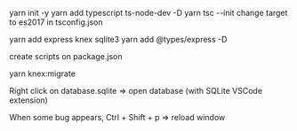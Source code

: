 yarn init -y
yarn add typescript ts-node-dev -D
yarn tsc --init
change target to es2017 in tsconfig.json

yarn add express knex sqlite3
yarn add @types/express -D

create scripts on package.json

yarn knex:migrate

Right click on database.sqlite => open database (with SQLite VSCode extension)

When some bug appears,
Ctrl + Shift + p => reload window


